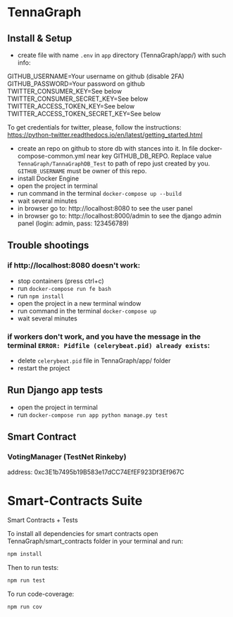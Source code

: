 # TennaGraph

## Install & Setup
- create file with name `.env` in `app` directory (TennaGraph/app/) with such info:


GITHUB_USERNAME=Your username on github (disable 2FA)<br />
GITHUB_PASSWORD=Your password on github<br />
TWITTER_CONSUMER_KEY=See below<br />
TWITTER_CONSUMER_SECRET_KEY=See below<br />
TWITTER_ACCESS_TOKEN_KEY=See below<br />
TWITTER_ACCESS_TOKEN_SECRET_KEY=See below<br />

To get credentials for twitter, please, follow the instructions:<br />
https://python-twitter.readthedocs.io/en/latest/getting_started.html

- create an repo on github to store db with stances into it. In file docker-compose-common.yml near key GITHUB_DB_REPO. Replace value `TennaGraph/TannaGraphDB_Test` to path of repo just created by you. `GITHUB_USERNAME` must be owner of this repo.
- install Docker Engine
- open the project in terminal
- run command in the terminal `docker-compose up --build`
- wait several minutes
- in browser go to: http://localhost:8080 to see the user panel 
- in browser go to: http://localhost:8000/admin to see the django admin panel (login: admin, pass: 123456789)

## Trouble shootings
### if http://localhost:8080 doesn't work:
- stop containers (press ctrl+c)
- run `docker-compose run fe bash`
- run `npm install`
- open the project in a new terminal window
- run command in the terminal `docker-compose up`
- wait several minutes

###  if workers don't work, and you have the message in the terminal `ERROR: Pidfile (celerybeat.pid) already exists`:
- delete `celerybeat.pid` file in TennaGraph/app/ folder
- restart the project

## Run Django app tests
- open the project in terminal
- run `docker-compose run app python manage.py test`

## Smart Contract
### VotingManager (TestNet Rinkeby)
address: 0xc3E1b7495b19B583e17dCC74EfEF923Df3Ef967C

# Smart-Contracts Suite
Smart Contracts + Tests

To install all dependencies for smart contracts open TennaGraph/smart_contracts folder in your terminal and run:
``` bash
npm install
```

Then to run tests:
``` bash
npm run test
```

To run code-coverage:
``` bash
npm run cov
```
